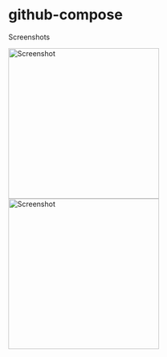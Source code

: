# github-compose

Screenshots

<img src="https://user-images.githubusercontent.com/39884163/236857285-2c7ee2de-92d9-4c10-805e-0280afc5dc89.png" alt="Screenshot" width="300"/>

<img src="https://user-images.githubusercontent.com/39884163/236857317-7642e892-5037-4598-b696-58fd6f86b896.png" alt="Screenshot" width="300"/>

